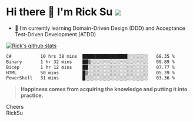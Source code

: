 # Hi there 👋 I'm Rick Su ![](https://komarev.com/ghpvc/?username=ricksu978)
<!--
**ricksu978/ricksu978** is a ✨ _special_ ✨ repository because its `README.md` (this file) appears on your GitHub profile.

Here are some ideas to get you started:

- 🔭 I’m currently working on ...
-->
- 🌱 I’m currently learning Domain-Driven Design (DDD) and Acceptance Test-Driven Development (ATDD)
<!--
- 👯 I’m looking to collaborate on ...
- 🤔 I’m looking for help with ...
- 💬 Ask me about ...
- 📫 How to reach me: ...
- 😄 Pronouns: ...
- ⚡ Fun fact: ...
-->
[![Rick's github stats](https://github-readme-stats.vercel.app/api?username=ricksu978&theme=dark)](https://github.com/ricksu978/ricksu978)

<!--START_SECTION:waka-->

```txt
C#           10 hrs 38 mins  █████████████████░░░░░░░░   68.35 %
Binary       1 hr 32 mins    ██▒░░░░░░░░░░░░░░░░░░░░░░   09.89 %
Bicep        1 hr 12 mins    ██░░░░░░░░░░░░░░░░░░░░░░░   07.77 %
HTML         50 mins         █▒░░░░░░░░░░░░░░░░░░░░░░░   05.39 %
PowerShell   31 mins         █░░░░░░░░░░░░░░░░░░░░░░░░   03.36 %
```

<!--END_SECTION:waka-->

> **Happiness comes from acquiring the knowledge and putting it into practice.**

Cheers  
RickSu 
